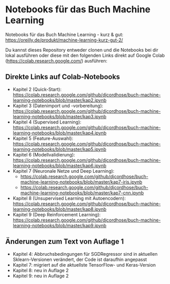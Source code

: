# Notebooks für das Buch Machine Learning

Notebooks für das Buch Machine Learning - kurz &amp; gut: https://oreilly.de/produkt/machine-learning-kurz-gut-2/

Du kannst dieses Repository entweder clonen und die Notebooks bei dir lokal ausführen oder diese mit den folgenden Links direkt auf Google Colab (https://colab.research.google.com/) ausführen:

## Direkte Links auf Colab-Notebooks
* Kapitel 2 (Quick-Start): https://colab.research.google.com/github/djcordhose/buch-machine-learning-notebooks/blob/master/kap2.ipynb
* Kapitel 3 (Datenimport und -vorbereitung): https://colab.research.google.com/github/djcordhose/buch-machine-learning-notebooks/blob/master/kap3.ipynb
* Kapitel 4 (Supervised Learning): https://colab.research.google.com/github/djcordhose/buch-machine-learning-notebooks/blob/master/kap4.ipynb
* Kapitel 5 (Feature-Auswahl): https://colab.research.google.com/github/djcordhose/buch-machine-learning-notebooks/blob/master/kap5.ipynb
* Kapitel 6 (Modellvalidierung): https://colab.research.google.com/github/djcordhose/buch-machine-learning-notebooks/blob/master/kap6.ipynb
* Kapitel 7 (Neuronale Netze und Deep Learning):
  * https://colab.research.google.com/github/djcordhose/buch-machine-learning-notebooks/blob/master/kap7-iris.ipynb
  * https://colab.research.google.com/github/djcordhose/buch-machine-learning-notebooks/blob/master/kap7-cnn.ipynb
* Kapitel 8 (Unsupervised Learning mit Autoencodern): https://colab.research.google.com/github/djcordhose/buch-machine-learning-notebooks/blob/master/kap8.ipynb
* Kapitel 9 (Deep Reinforcement Learning): https://colab.research.google.com/github/djcordhose/buch-machine-learning-notebooks/blob/master/kap9.ipynb
## Änderungen zum Text von Auflage 1
* Kapitel 4: Abbruchsbedingungen für SGDRegressor sind in aktuellen Sklearn-Versionen verändert, der Code ist daraufhin angepasst
* Kapitel 7: migriert auf die aktuellste TensorFlow- und Keras-Version
* Kapitel 8: neu in Auflage 2
* Kapitel 9: neu in Auflage 2

